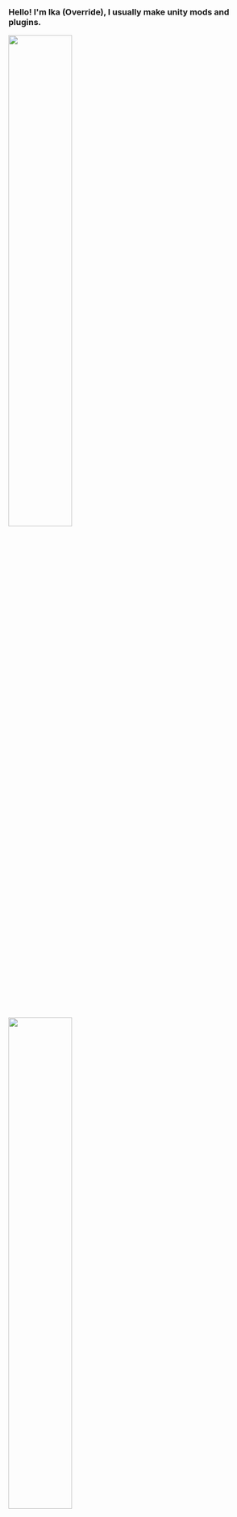 ### Hello! I'm Ika (Override), I usually make unity mods and plugins.

<a href="https://github.com/IkaOverride"><img width="50%" src="https://github-readme-stats.vercel.app/api?username=IkaOverride&theme=radical&title_color=75ffc1"></a>
<a href="https://github.com/IkaOverride"><img width="50%" src="http://github-readme-streak-stats.herokuapp.com/?user=IkaOverride&theme=radical&date_format=M%20j%5B%2C%20Y%5D&ring=75ffc1&fire=75ffc1&sideNums=75ffc1"></a>

<!--
- 🔭 I’m currently working on ...
- 🌱 I’m currently learning ...
- 👯 I’m looking to collaborate on ...
- 🤔 I’m looking for help with ...
- 💬 Ask me about ...
- 📫 How to reach me: ...
- 😄 Pronouns: ...
- ⚡ Fun fact: ...
-->
